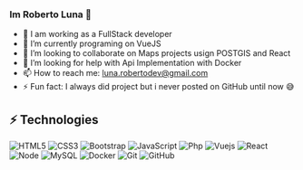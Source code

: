 ### Im Roberto Luna 👋

- 🔭 I am working as a FullStack developer
- 🌱 I’m currently programing on VueJS
- 👯 I’m looking to collaborate on Maps projects usign POSTGIS and React
- 🤔 I’m looking for help with Api Implementation with Docker
- 📫 How to reach me: luna.robertodev@gmail.com
- ⚡ Fun fact: I always did project but i never posted on GitHub until now :sweat_smile:

## ⚡ Technologies

![HTML5](https://img.shields.io/badge/-HTML5-E34F26?style=flat-square&logo=html5&logoColor=white)
![CSS3](https://img.shields.io/badge/-CSS3-1572B6?style=flat-square&logo=css3)
![Bootstrap](https://img.shields.io/badge/-Bootstrap-563D7C?style=flat-square&logo=bootstrap)
![JavaScript](https://img.shields.io/badge/-JavaScript-black?style=flat-square&logo=javascript)
![Php](https://img.shields.io/badge/-PHP-563D7C?style=flat-square&logo=php)
![Vuejs](https://img.shields.io/badge/-VueJS-black?style=flat-square&logo=Vue.js)
![React](https://img.shields.io/badge/-React-black?style=flat-square&logo=react)
![Node](https://img.shields.io/badge/-Node-black?style=flat-square&logo=Node.js)
![MySQL](https://img.shields.io/badge/-MySQL-white?style=flat-square&logo=mysql)
![Docker](https://img.shields.io/badge/-Docker-563D7C?style=flat-square&logo=docker)
![Git](https://img.shields.io/badge/-Git-black?style=flat-square&logo=git)
![GitHub](https://img.shields.io/badge/-GitHub-181717?style=flat-square&logo=github)
